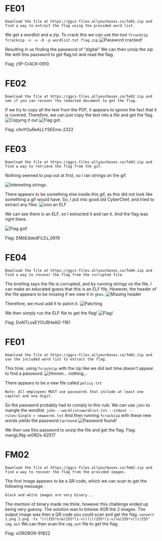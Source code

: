 # FE01
```
Download the file at https://ggcs-files.allyourbases.co/fe01.zip and find a way to extract the flag using the provided word list.
```
We get a wordlist and a zip.
To crack this we can use the tool `fcrackzip`
`fcrackzip -v -u -D -p wordlist.txt flag.zip`
![Password cracked!](/images/FE01.png)


Resulting in us finding the password of "digital"
We can then unzip the zip file with this password to get flag.txt and read the flag.

Flag: z1P-Cr4CK-0910

# FE02 
```
Download the file at https://ggcs-files.allyourbases.co/fe02.zip and see if you can recover the redacted document to get the flag.
```
If we try to copy all the text from the PDF, it appears to ignore the fact that it is covered.
Therefore, we can just copy the text into a file and get the flag.
![Copying it out](/images/FE02.png)
![Flag got.](/images/FE02a.png)

Flag: cAnYOuReALLYSEEme-2322

# FE03
```
Download the file at https://ggcs-files.allyourbases.co/fe03.zip and find a way to retrieve the flag from the gif.
```
Nothing seemed to pop out at first, so I ran strings on the gif.

![Interesting strings.](/images/FE03.png)

There appears to be something else inside this gif, as this did not look like something a gif would have. 
So, I put into good old CyberChef, and tried to extract any files.
![ooo an ELF](/images/FE03a.png)

We can see there is an ELF, so I extracted it and ran it.
And the flag was right there.

![Flag got!](/images/FE03b.png)

Flag: EMbEddedFiLEz_0819

# FE04
```
Download the file at https://ggcs-files.allyourbases.co/fe04.zip and find a way to recover the flag from the corrupted file.
```
The briefing says the file is corrupted, and by running strings on the file, I can make an educated guess that this is an ELF file.
However, the header of the file appears to be missing if we view it in `ghex`.
![Missing header](/images/FE04.png)

Therefore, we must add it to patch it.
![Patching](/images/FE04a.png)

We then simply run the ELF file to get the flag!
![Flag!](/images/FE04b.png)

Flag: DoNTLosEYOURHeAD-1181

# FE01
```
Download the file at https://ggcs-files.allyourbases.co/fm01.zip and use the included word list to extract the flag.
```
This time, using `fcrackzip` with the zip like we did last time doesn't appear to find a password.
![Hmmm... nothing...](/images/FM01.png)

There appears to be a new file called `policy.txt`
```
Note: All employees MUST use passwords that include at least one capital and one digit.
```
So the password probably had to comply to this rule.
We can use `john` to mangle the wordlist.
`john --wordlist=wordlist.txt --stdout --rules:Single > newwords.txt`
And then running `fcrackzip` with these new words yields the password `Cartoon4`
![Password found!](/images/FM01a.png)

We then use this password to unzip the file and get the flag.
Flag: mangLINg-w0RDs-62517

# FM02
```
Download the file at https://ggcs-files.allyourbases.co/fm02.zip and find a way to recover the flag from the provided images.
```
The first image appears to be a QR code, which we can scan to get the following message:
```
black and white images are very binary...
```
The mention of binary made me think, however this challenge ended up being very guessy. 
The solution was to bitwise XOR the 2 images. 
The output image was then a QR code you could scan and get the flag.
`convert 1.png 2.png -fx "(((255*u)&(255*(1-v)))|((255*(1-u))&(255*v)))/255" img_out`
We can then scan the `img_out` file to get the flag.

Flag: xOROROR-91822
